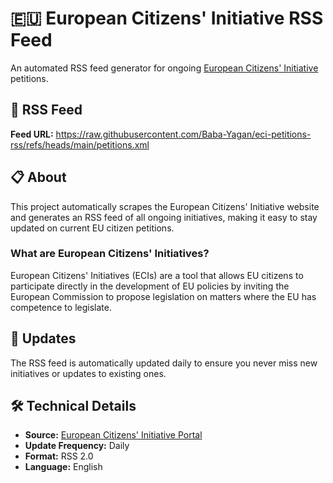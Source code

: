 # 🇪🇺 European Citizens' Initiative RSS Feed

An automated RSS feed generator for ongoing [European Citizens' Initiative](https://citizens-initiative.europa.eu/_en) petitions.

## 📡 RSS Feed

**Feed URL:** https://raw.githubusercontent.com/Baba-Yagan/eci-petitions-rss/refs/heads/main/petitions.xml

## 📋 About

This project automatically scrapes the European Citizens' Initiative website and generates an RSS feed of all ongoing initiatives, making it easy to stay updated on current EU citizen petitions.

### What are European Citizens' Initiatives?

European Citizens' Initiatives (ECIs) are a tool that allows EU citizens to participate directly in the development of EU policies by inviting the European Commission to propose legislation on matters where the EU has competence to legislate.

## 🔄 Updates

The RSS feed is automatically updated daily to ensure you never miss new initiatives or updates to existing ones.

## 🛠️ Technical Details

- **Source:** [European Citizens' Initiative Portal](https://citizens-initiative.europa.eu/_en)
- **Update Frequency:** Daily
- **Format:** RSS 2.0
- **Language:** English
